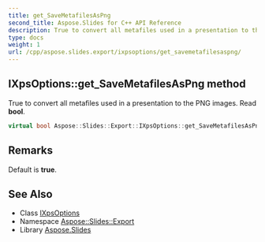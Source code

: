 ```yaml
---
title: get_SaveMetafilesAsPng
second_title: Aspose.Slides for C++ API Reference
description: True to convert all metafiles used in a presentation to the PNG images. Read bool.
type: docs
weight: 1
url: /cpp/aspose.slides.export/ixpsoptions/get_savemetafilesaspng/
---
```

## IXpsOptions::get_SaveMetafilesAsPng method


True to convert all metafiles used in a presentation to the PNG images. Read **bool**.

```cpp
virtual bool Aspose::Slides::Export::IXpsOptions::get_SaveMetafilesAsPng()=0
```

## Remarks


Default is **true**. 
## See Also

* Class [IXpsOptions](../)
* Namespace [Aspose::Slides::Export](../../)
* Library [Aspose.Slides](../../../)
